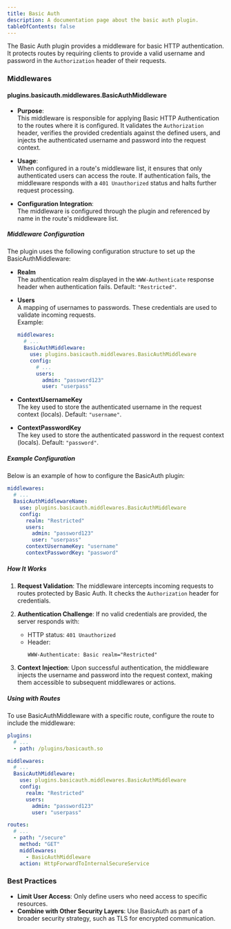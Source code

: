 ```yaml
---
title: Basic Auth
description: A documentation page about the basic auth plugin.
tableOfContents: false
---
```


The Basic Auth plugin provides a middleware for basic HTTP authentication. It protects routes by requiring clients to provide a valid username and password in the `Authorization` header of their requests.

### Middlewares

#### plugins.basicauth.middlewares.BasicAuthMiddleware

- **Purpose**:  
  This middleware is responsible for applying Basic HTTP Authentication to the routes where it is configured. It validates the `Authorization` header, verifies the provided credentials against the defined users, and injects the authenticated username and password into the request context.

- **Usage**:  
  When configured in a route's middleware list, it ensures that only authenticated users can access the route. If authentication fails, the middleware responds with a `401 Unauthorized` status and halts further request processing.

- **Configuration Integration**:  
  The middleware is configured through the plugin and referenced by name in the route's middleware list.

##### Middleware Configuration

The plugin uses the following configuration structure to set up the BasicAuthMiddleware:

- **Realm**  
  The authentication realm displayed in the `WWW-Authenticate` response header when authentication fails. Default: `"Restricted"`.

- **Users**  
  A mapping of usernames to passwords. These credentials are used to validate incoming requests.  
  Example:

  ```yaml title="middlewares.yaml"
  middlewares:
    # ...
    BasicAuthMiddleware:
      use: plugins.basicauth.middlewares.BasicAuthMiddleware
      config:
        # ...
        users:
          admin: "password123"
          user: "userpass"
  ```

- **ContextUsernameKey**  
  The key used to store the authenticated username in the request context (locals). Default: `"username"`.

- **ContextPasswordKey**  
  The key used to store the authenticated password in the request context (locals). Default: `"password"`.

##### Example Configuration

Below is an example of how to configure the BasicAuth plugin:

```yaml title="middlewares.yaml"
middlewares:
  # ...
  BasicAuthMiddlewareName:
    use: plugins.basicauth.middlewares.BasicAuthMiddleware
    config:
      realm: "Restricted"
      users:
        admin: "password123"
        user: "userpass"
      contextUsernameKey: "username"
      contextPasswordKey: "password"
```

##### How It Works

1. **Request Validation**: The middleware intercepts incoming requests to routes protected by Basic Auth. It checks the `Authorization` header for credentials.

1. **Authentication Challenge**: If no valid credentials are provided, the server responds with:

   - HTTP status: `401 Unauthorized`
   - Header:
     ```http
     WWW-Authenticate: Basic realm="Restricted"
     ```

1. **Context Injection**: Upon successful authentication, the middleware injects the username and password into the request context, making them accessible to subsequent middlewares or actions.

##### Using with Routes

To use BasicAuthMiddleware with a specific route, configure the route to include the middleware:

```yaml title="plugins.yaml"
plugins:
  # ...
  - path: /plugins/basicauth.so
```

```yaml title="middlewares.yaml"
middlewares:
  # ...
  BasicAuthMiddleware:
    use: plugins.basicauth.middlewares.BasicAuthMiddleware
    config:
      realm: "Restricted"
      users:
        admin: "password123"
        user: "userpass"
```

```yaml title="routes.yaml"
routes:
  # ...
  - path: "/secure"
    method: "GET"
    middlewares:
      - BasicAuthMiddleware
    action: HttpForwardToInternalSecureService
```

### Best Practices

- **Limit User Access**: Only define users who need access to specific resources.
- **Combine with Other Security Layers**: Use BasicAuth as part of a broader security strategy, such as TLS for encrypted communication.

